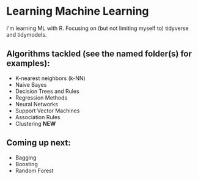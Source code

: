# Learning Machine Learning

I'm learning ML with R. Focusing on (but not limiting myself to) tidyverse and tidymodels.

## Algorithms tackled (see the named folder(s) for examples):
* K-nearest neighbors (k-NN)
* Naive Bayes
* Decision Trees and Rules
* Regression Methods 
* Neural Networks
* Support Vector Machines
* Association Rules
* Clustering __NEW__

## Coming up next:
* Bagging
* Boosting
* Random Forest